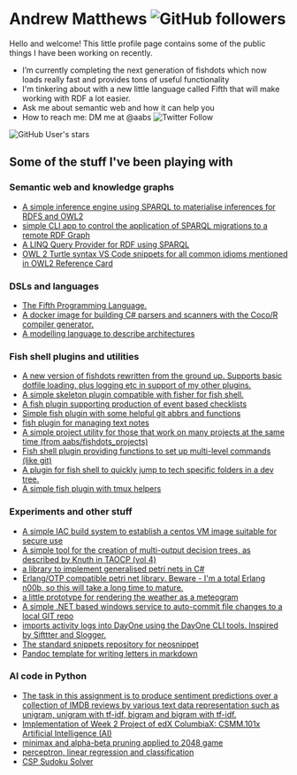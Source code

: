# Andrew Matthews ![GitHub followers](https://img.shields.io/github/followers/aabs?style=social)

Hello and welcome!  This little profile page contains some of the public things I have been working on recently.

- I’m currently completing the next generation of fishdots which now loads really fast and provides tons of useful functionality
- I'm tinkering about with a new little language called Fifth that will make working with RDF a lot easier.
- Ask me about semantic web and how it can help you
- How to reach me: DM me at @aabs ![Twitter Follow](https://img.shields.io/twitter/follow/aabs?style=social)

![GitHub User's stars](https://img.shields.io/github/stars/aabs?style=social)

## Some of the stuff I've been playing with

### Semantic web and knowledge graphs
- [A simple inference engine using SPARQL to materialise inferences for RDFS and OWL2](https://github.com/aabs/inference-engine)
- [simple CLI app to control the application of SPARQL migrations to a remote RDF Graph](https://github.com/aabs/Sparql.Migrator)
- [A LINQ Query Provider for RDF using SPARQL](https://github.com/aabs/LinqToRdf)
- [OWL 2 Turtle syntax VS Code snippets for all common idioms mentioned in OWL2 Reference Card](https://github.com/aabs/vscode-snippets)

### DSLs and languages
- [The Fifth Programming Language.](https://github.com/aabs/fifthlang_dotnet)
- [A docker image for building C# parsers and scanners with the Coco/R compiler generator.](https://github.com/aabs/cocor-build-tools)
- [A modelling language to describe architectures](https://github.com/aabs/March)

### Fish shell plugins and utilities
- [A new version of fishdots rewritten from the ground up.  Supports basic dotfile loading, plus logging etc in support of my other plugins.](https://github.com/aabs/fishdots2)
- [A simple skeleton plugin compatible with fisher for fish shell.](https://github.com/aabs/fisher-plugin)
- [A fish plugin supporting production of event based checklists](https://github.com/aabs/fish_checklists)
- [Simple fish plugin with some helpful git abbrs and functions](https://github.com/aabs/fish_git)
- [fish plugin for managing text notes](https://github.com/aabs/fish_notes)
- [A simple project utility for those that work on many projects at the same time (from aabs/fishdots_projects)](https://github.com/aabs/fish_projects)
- [Fish shell plugin providing functions to set up multi-level commands (like git)](https://github.com/aabs/fish_subcmd)
- [A plugin for fish shell to quickly jump to tech specific folders in a dev tree.](https://github.com/aabs/fish_tech)
- [A simple fish plugin with tmux helpers](https://github.com/aabs/fish_tmux)

### Experiments and other stuff
- [A simple IAC build system to establish a centos VM image suitable for secure use](https://github.com/aabs/centos-base)
- [A simple tool for the creation of multi-output decision trees, as described by Knuth in TAOCP (vol 4)](https://github.com/aabs/DecisionTree)
- [a library to implement generalised petri nets in C#](https://github.com/aabs/PetriNets)
- [Erlang/OTP compatible petri net library. Beware - I'm a total Erlang n00b, so this will take a long time to mature.](https://github.com/aabs/gen_pn)
- [a little prototype for rendering the weather as a meteogram](https://github.com/aabs/meteogram)
- [A simple .NET based windows service to auto-commit file changes to a local GIT repo](https://github.com/aabs/NBake)
- [imports activity logs into DayOne using the DayOne CLI tools. Inspired by Sifttter and Slogger.](https://github.com/aabs/nday)
- [The standard snippets repository for neosnippet](https://github.com/aabs/neosnippet-snippets)
- [Pandoc template for writing letters in markdown](https://github.com/aabs/pandoc-letter)


### AI code in Python

- [The task in this assignment is to produce sentiment predictions over a collection of IMDB reviews by various text data representation such as unigram, unigram with tf-idf, bigram and bigram with tf-idf.](https://github.com/aabs/edx-ai-week11-project)
- [Implementation of Week 2 Project of edX ColumbiaX: CSMM.101x Artificial Intelligence (AI)](https://github.com/aabs/edx-ai-week2-project)
- [minimax and alpha-beta pruning applied to 2048 game](https://github.com/aabs/edx-ai-week4-project)
- [perceptron, linear regression and classification](https://github.com/aabs/edx-ai-week7-project)
- [CSP Sudoku Solver](https://github.com/aabs/edx-ai-week9-project)
